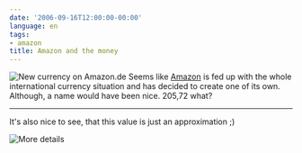 ```yaml
---
date: '2006-09-16T12:00:00-00:00'
language: en
tags:
- amazon
title: Amazon and the money
---
```



<img src="http://zerokspot.com/uploads/amazon_waehrung.1.png" alt="New currency on Amazon.de" class="left"/> Seems like [Amazon](http://www.amazon.de/exec/obidos/tg/browse/-/284266/ref=topnav__w/303-7000584-6739411) is fed up with the whole international currency situation and has decided to create one of its own. Although, a name would have been nice. 205,72 what?

-------------------------------



It's also nice to see, that this value is just an approximation ;)



<img src="http://zerokspot.com/uploads/amazon_waehrung.2.png" alt="More details"/>